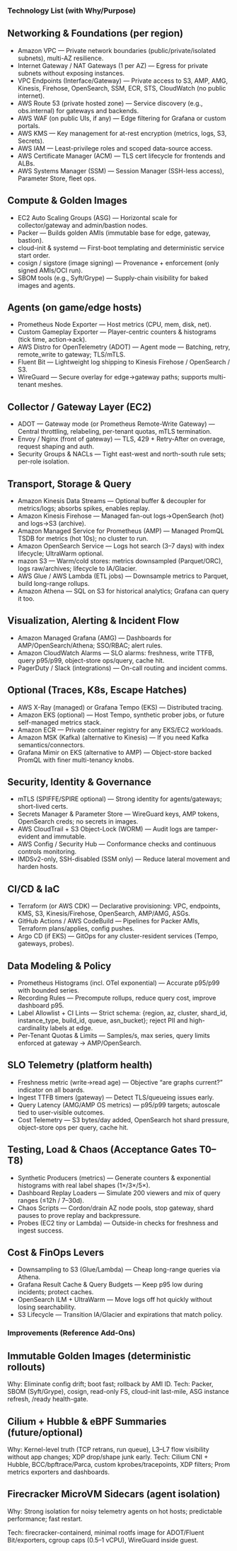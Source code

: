 ### Technology List (with Why/Purpose)

## Networking & Foundations (per region)
-  Amazon VPC — Private network boundaries (public/private/isolated subnets), multi-AZ resilience.
-  Internet Gateway / NAT Gateways (1 per AZ) — Egress for private subnets without exposing instances.
-  VPC Endpoints (Interface/Gateway) — Private access to S3, AMP, AMG, Kinesis, Firehose, OpenSearch, SSM, ECR, STS, CloudWatch (no public internet).
-  AWS Route 53 (private hosted zone) — Service discovery (e.g., obs.internal) for gateways and backends.
-  AWS WAF (on public UIs, if any) — Edge filtering for Grafana or custom portals.
-  AWS KMS — Key management for at-rest encryption (metrics, logs, S3, Secrets).
-  AWS IAM — Least-privilege roles and scoped data-source access.
-  AWS Certificate Manager (ACM) — TLS cert lifecycle for frontends and ALBs.
-  AWS Systems Manager (SSM) — Session Manager (SSH-less access), Parameter Store, fleet ops.

## Compute & Golden Images
-  EC2 Auto Scaling Groups (ASG) — Horizontal scale for collector/gateway and admin/bastion nodes.
-  Packer — Builds golden AMIs (immutable base for edge, gateway, bastion).
-  cloud-init & systemd — First-boot templating and deterministic service start order.
-  cosign / sigstore (image signing) — Provenance + enforcement (only signed AMIs/OCI run).
-  SBOM tools (e.g., Syft/Grype) — Supply-chain visibility for baked images and agents.

## Agents (on game/edge hosts)
-  Prometheus Node Exporter — Host metrics (CPU, mem, disk, net).
-  Custom Gameplay Exporter — Player-centric counters & histograms (tick time, action→ack).
-  AWS Distro for OpenTelemetry (ADOT) — Agent mode — Batching, retry, remote_write to gateway; TLS/mTLS.
-  Fluent Bit — Lightweight log shipping to Kinesis Firehose / OpenSearch / S3.
-  WireGuard — Secure overlay for edge→gateway paths; supports multi-tenant meshes.

## Collector / Gateway Layer (EC2)
-  ADOT — Gateway mode (or Prometheus Remote-Write Gateway) — Central throttling, relabeling, per-tenant quotas, mTLS termination.
-  Envoy / Nginx (front of gateway) — TLS, 429 + Retry-After on overage, request shaping and auth.
-  Security Groups & NACLs — Tight east-west and north-south rule sets; per-role isolation.

## Transport, Storage & Query
-  Amazon Kinesis Data Streams — Optional buffer & decoupler for metrics/logs; absorbs spikes, enables replay.
-  Amazon Kinesis Firehose — Managed fan-out logs→OpenSearch (hot) and logs→S3 (archive).
-  Amazon Managed Service for Prometheus (AMP) — Managed PromQL TSDB for metrics (hot 10s); no cluster to run.
-  Amazon OpenSearch Service — Logs hot search (3–7 days) with index lifecycle; UltraWarm optional.
-   mazon S3 — Warm/cold stores: metrics downsampled (Parquet/ORC), logs raw/archives; lifecycle to IA/Glacier.
-  AWS Glue / AWS Lambda (ETL jobs) — Downsample metrics to Parquet, build long-range rollups.
-  Amazon Athena — SQL on S3 for historical analytics; Grafana can query it too.

## Visualization, Alerting & Incident Flow
-  Amazon Managed Grafana (AMG) — Dashboards for AMP/OpenSearch/Athena; SSO/RBAC; alert rules.
-  Amazon CloudWatch Alarms — SLO alarms: freshness, write TTFB, query p95/p99, object-store ops/query, cache hit.
-  PagerDuty / Slack (integrations) — On-call routing and incident comms.

## Optional (Traces, K8s, Escape Hatches)
-  AWS X-Ray (managed) or Grafana Tempo (EKS) — Distributed tracing.
-  Amazon EKS (optional) — Host Tempo, synthetic prober jobs, or future self-managed metrics stack.
-  Amazon ECR — Private container registry for any EKS/EC2 workloads.
-  Amazon MSK (Kafka) (alternative to Kinesis) — If you need Kafka semantics/connectors.
-  Grafana Mimir on EKS (alternative to AMP) — Object-store backed PromQL with finer multi-tenancy knobs.

## Security, Identity & Governance
-  mTLS (SPIFFE/SPIRE optional) — Strong identity for agents/gateways; short-lived certs.
-  Secrets Manager & Parameter Store — WireGuard keys, AMP tokens, OpenSearch creds; no secrets in images.
-  AWS CloudTrail + S3 Object-Lock (WORM) — Audit logs are tamper-evident and immutable.
-  AWS Config / Security Hub — Conformance checks and continuous controls monitoring.
-  IMDSv2-only, SSH-disabled (SSM only) — Reduce lateral movement and harden hosts.

## CI/CD & IaC
-  Terraform (or AWS CDK) — Declarative provisioning: VPC, endpoints, KMS, S3, Kinesis/Firehose, OpenSearch, AMP/AMG, ASGs.
-  GitHub Actions / AWS CodeBuild — Pipelines for Packer AMIs, Terraform plans/applies, config pushes.
-  Argo CD (if EKS) — GitOps for any cluster-resident services (Tempo, gateways, probes).

## Data Modeling & Policy
-  Prometheus Histograms (incl. OTel exponential) — Accurate p95/p99 with bounded series.
-  Recording Rules — Precompute rollups, reduce query cost, improve dashboard p95.
-  Label Allowlist + CI Lints — Strict schema: {region, az, cluster, shard_id, instance_type, build_id, queue, asn_bucket}; reject PII and high-cardinality labels at edge.
-  Per-Tenant Quotas & Limits — Samples/s, max series, query limits enforced at gateway → AMP/OpenSearch.

## SLO Telemetry (platform health)
-  Freshness metric (write→read age) — Objective “are graphs current?” indicator on all boards.
-  Ingest TTFB timers (gateway) — Detect TLS/queueing issues early.
-  Query Latency (AMG/AMP OS metrics) — p95/p99 targets; autoscale tied to user-visible outcomes.
-  Cost Telemetry — S3 bytes/day added, OpenSearch hot shard pressure, object-store ops per query, cache hit.

## Testing, Load & Chaos (Acceptance Gates T0–T8)
-  Synthetic Producers (metrics) — Generate counters & exponential histograms with real label shapes (1×/3×/5×).
-  Dashboard Replay Loaders — Simulate 200 viewers and mix of query ranges (≤12h / 7–30d).
-  Chaos Scripts — Cordon/drain AZ node pools, stop gateway, shard pauses to prove replay and backpressure.
-  Probes (EC2 tiny or Lambda) — Outside-in checks for freshness and ingest success.

## Cost & FinOps Levers
-  Downsampling to S3 (Glue/Lambda) — Cheap long-range queries via Athena.
-  Grafana Result Cache & Query Budgets — Keep p95 low during incidents; protect caches.
-  OpenSearch ILM + UltraWarm — Move logs off hot quickly without losing searchability.
-  S3 Lifecycle — Transition IA/Glacier and expirations that match policy.

### Improvements (Reference Add-Ons)

## Immutable Golden Images (deterministic rollouts)
Why: Eliminate config drift; boot fast; rollback by AMI ID.
Tech: Packer, SBOM (Syft/Grype), cosign, read-only FS, cloud-init last-mile, ASG instance refresh, /ready health-gate.

## Cilium + Hubble & eBPF Summaries (future/optional)
Why: Kernel-level truth (TCP retrans, run queue), L3–L7 flow visibility without app changes; XDP drop/shape junk early.
Tech: Cilium CNI + Hubble, BCC/bpftrace/Parca, custom kprobes/tracepoints, XDP filters; Prom metrics exporters and dashboards.

## Firecracker MicroVM Sidecars (agent isolation)
Why: Strong isolation for noisy telemetry agents on hot hosts; predictable performance; fast restart.

Tech: firecracker-containerd, minimal rootfs image for ADOT/Fluent Bit/exporters, cgroup caps (0.5–1 vCPU), WireGuard inside guest.
